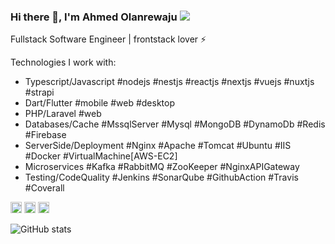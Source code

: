### Hi there 👋, I'm Ahmed Olanrewaju ![](https://pbs.twimg.com/profile_banners/860357608552763393/1593430830/1500x500)

Fullstack Software Engineer | frontstack lover ⚡️ 

<!-- Contributing to the Flutter/Dart ecosystem through contents, tutorials and toolings. -->

Technologies I work with: 
- Typescript/Javascript #nodejs #nestjs #reactjs #nextjs #vuejs #nuxtjs #strapi
- Dart/Flutter #mobile #web #desktop
- PHP/Laravel #web
- Databases/Cache #MssqlServer #Mysql #MongoDB #DynamoDb #Redis #Firebase
- ServerSide/Deployment #Nginx #Apache #Tomcat #Ubuntu #IIS #Docker #VirtualMachine[AWS-EC2]
- Microservices #Kafka #RabbitMQ #ZooKeeper #NginxAPIGateway 
- Testing/CodeQuality #Jenkins #SonarQube #GithubAction #Travis #Coverall

[<img src='https://cdn.jsdelivr.net/npm/simple-icons@3.0.1/icons/github.svg' alt='github' height='18'>](https://github.com/ahmzyjazzy)  [<img src='https://cdn.jsdelivr.net/npm/simple-icons@3.0.1/icons/codepen.svg' alt='codepen' height='18'>](https://codepen.io/ahmzyjazzy)  [<img src='https://cdn.jsdelivr.net/npm/simple-icons@3.0.1/icons/stackoverflow.svg' alt='stackoverflow' height='18'>](https://stackoverflow.com/users/10761264/ahmzyjazzy)  <!--[<img src='https://cdn.jsdelivr.net/npm/simple-icons@3.0.1/icons/icloud.svg' alt='website' height='18'>](https://ahmzyjazzy.tech) --> 

![GitHub stats](https://github-readme-stats.vercel.app/api?username=ahmzyjazzy&show_icons=true)  
